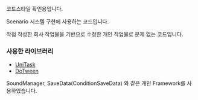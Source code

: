 코드스타일 확인용입니다.

Scenario 시스템 구현에 사용하는 코드입니다.

작접 작성한 회사 작업물을 기반으로 수정한 개인 작업물로 문제 없는 코드입니다.

### 사용한 라이브러리 
- [UniTask](https://github.com/Cysharp/UniTask)
- [DoTween](https://dotween.demigiant.com/)

SoundManager, SaveData(ConditionSaveData) 와 같은 개인 Framework를 사용하였습니다.

